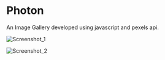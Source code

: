 # Photon
An Image Gallery developed using javascript and pexels api.

![Screenshot_1](https://user-images.githubusercontent.com/30286287/89407813-11cf5a00-d73d-11ea-8cdd-a6d73dbdc800.png)

![Screenshot_2](https://user-images.githubusercontent.com/30286287/89407826-185dd180-d73d-11ea-9073-2055dfaf5582.png)



